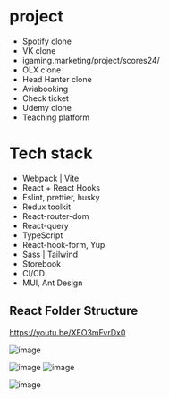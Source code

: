 # project

* Spotify clone
* VK clone
* igaming.marketing/project/scores24/
* OLX clone
* Head Hanter clone
* Aviabooking
* Check ticket
* Udemy clone
* Teaching platform


# Tech stack
* Webpack | Vite
* React + React Hooks
* Eslint, prettier, husky
* Redux toolkit
* React-router-dom
* React-query
* TypeScript
* React-hook-form, Yup
* Sass | Tailwind
* Storebook
* CI/CD
* MUI, Ant Design

## React Folder Structure
https://youtu.be/XEO3mFvrDx0

![image](https://user-images.githubusercontent.com/83628117/191236992-84b84374-0efe-433c-ab37-dceeec47e564.png)

![image](https://user-images.githubusercontent.com/83628117/191233332-5f0f034e-b34e-4dc9-9ac4-9169909289d7.png)
![image](https://user-images.githubusercontent.com/83628117/191237108-697ba5bc-35fd-4b88-b13a-cff598058426.png)


![image](https://user-images.githubusercontent.com/83628117/191233261-7c2550eb-1237-47f8-944d-851281ab5c3f.png)

